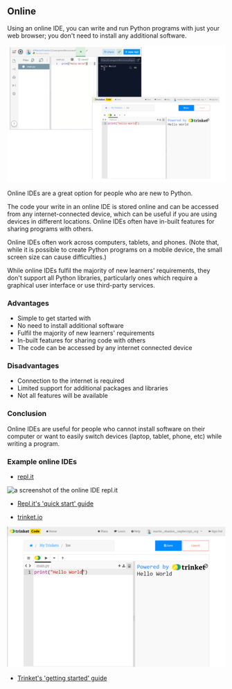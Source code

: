 ## Online
Using an online IDE, you can write and run Python programs with just your web browser; you don't need to install any additional software.

![screenshots of example online IDEs](images/online_ides.png)

Online IDEs are a great option for people who are new to Python. 

The code your write in an online IDE is stored online and can be accessed from any internet-connected device, which can be useful if you are using devices in different locations. Online IDEs often have in-built features for sharing programs with others. 

Online IDEs often work across computers, tablets, and phones. (Note that, while it is possible to create Python programs on a mobile device, the small screen size can cause difficulties.)

While online IDEs fulfil the majority of new learners' requirements, they don't support all Python libraries, particularly ones which require a graphical user interface or use third-party services. 

### Advantages

+ Simple to get started with
+ No need to install additional software
+ Fulfil the majority of new learners' requirements
+ In-built features for sharing code with others
+ The code can be accessed by any internet connected device

### Disadvantages

+ Connection to the internet is required
+ Limited support for additional packages and libraries
+ Not all features will be available

### Conclusion

Online IDEs are useful for people who cannot install software on their computer or want to easily switch devices (laptop, tablet, phone, etc) while writing a program.

### Example online IDEs

* [repl.it](https://repl.it)

![a screenshot of the online IDE repl.it](images/replit.png)

* [Repl.it's 'quick start' guide](https://docs.repl.it/misc/quick-start)

* [trinket.io](https://trinket.io)

![a screenshot of the online IDE trinket.io](images/trinket.png)

* [Trinket's 'getting started' guide](https://trinket.io/help#getting-started)
